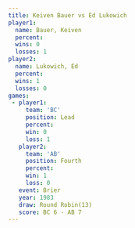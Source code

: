 ```yaml
---
title: Keiven Bauer vs Ed Lukowich
player1:             
  name: Bauer, Keiven
  percent:           
  wins: 0            
  losses: 1          
player2:             
  name: Lukowich, Ed 
  percent:           
  wins: 1            
  losses: 0          
games:
 - player1:        
     team: 'BC'    
     position: Lead
     percent:      
     win: 0        
     loss: 1       
   player2:          
     team: 'AB'      
     position: Fourth
     percent:        
     win: 1          
     loss: 0         
   event: Brier         
   year: 1983           
   draw: Round Robin(13)
   score: BC 6 - AB 7   
---
```

